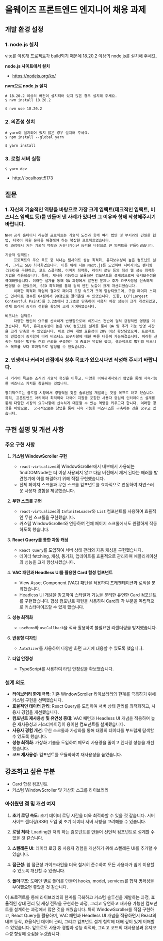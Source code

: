 # 올웨이즈 프론트엔드 엔지니어 채용 과제

## 개발 환경 설정

### 1. node.js 설치

vite를 이용해 프로젝트가 build되기 때문에 18.20.2 이상의 node.js를 설치해 주세요.

**node.js 사이트에서 설치**

- https://nodejs.org/ko/

**nvm으로 node.js 설치**

```
# 18.20.2 이상의 버전이 설치되어 있지 않은 경우 설치해 주세요.
$ nvm install 18.20.2

$ nvm use 18.20.2
```

### 2. 의존성 설치

```
# yarn이 설치되어 있지 않은 경우 설치해 주세요.
$ npm install --global yarn

$ yarn install
```

### 3. 로컬 서버 실행

```
$ yarn dev
```

- http://localhost:5173

## 질문

### 1. 자신의 기술적인 역량을 바탕으로 가장 크게 임팩트(테크적인 임팩트, 비즈니스 임팩트 등)를 만들어 낸 사례가 있다면 그 이유와 함께 작성해주시기 바랍니다.

    NHN 공식 홈페이지 리뉴얼 프로젝트는 기술적 도전과 함께 여러 법인 및 부서와의 긴밀한 협업, 다국어 지원 문제를 해결해야 하는 복잡한 프로젝트였습니다.
    이 과정에서 저는 기술적 역량과 커뮤니케이션 능력을 바탕으로 큰 임팩트를 만들어냈습니다.

    기술적 임팩트:
        프로젝트의 주요 목표 중 하나는 웹사이트 성능 최적화, 유지보수성이 높은 컴포넌트 설계, 그리고 SEO 최적화였습니다. 이를 위해 저는 Next.js를 도입하여 서버사이드 렌더링(SSR)을 구현하고, 코드 스플리팅, 이미지 최적화, 레이지 로딩 등의 최신 웹 성능 최적화 기법을 적용했습니다. 특히, 재사용 가능하고 모듈화된 컴포넌트를 설계함으로써 유지보수성을 극대화했습니다. 이러한 설계를 통해 QA 과정에서 발견된 문제나 추가 요구사항을 신속하게 반영할 수 있었으며, SEO 최적화를 통해 검색 엔진 노출이 크게 개선되었습니다.
        이러한 최적화 작업의 결과로 페이지 로딩 속도가 크게 향상되었으며, 구글 페이지 스피드 인사이트 점수를 84점에서 98점으로 끌어올릴 수 있었습니다. 또한, LCP(Largest Contentful Paint)를 3.2초에서 2.2초로 단축하여 사용자 체감 성능이 크게 개선되었고, 전체 트래픽 증가와 전환율 향상에 크게 기여하였습니다.

    비즈니스 임팩트:
        다양한 법인의 요구를 신속하게 반영함으로써 비즈니스 전반에 걸쳐 긍정적인 영향을 미쳤습니다. 특히, 유지보수성이 높은 VAC 컴포넌트 설계를 통해 QA 및 추가 기능 반영 시간을 크게 단축할 수 있었습니다. 이로 인해 개발 효율성이 20% 이상 향상되었으며, 프로젝트의 민첩성이 증가함에 따라 비즈니스 요구사항에 대한 빠른 대응이 가능해졌습니다. 이러한 신속한 대응은 법인들 간의 신뢰를 구축하는 데 중요한 역할을 했고, 결과적으로 법인의 비즈니스 목표를 보다 효과적으로 달성할 수 있었습니다.

### 2. 인생이나 커리어 관점에서 향후 목표가 있으시다면 작성해 주시기 바랍니다.

    제 커리어 목표는 조직의 기술적 혁신을 이루고, 다양한 이해관계자와의 협업을 통해 지속가능한 비즈니스 가치를 창출하는 것입니다.

    장기적으로는 글로벌 시장에서 경쟁력을 갖춘 솔루션을 개발하는 것을 목표로 하고 있습니다. 특히, 프론트엔드 아키텍처 최적화와 다국어 지원을 포함한 사용자 중심의 인터페이스 설계를 통해 다양한 시장의 요구사항에 신속하게 대응할 수 있는 역량을 키우고자 합니다. 이러한 경험을 바탕으로,  궁극적으로는 창업을 통해 지속 가능한 비즈니스를 구축하는 것을 꿈꾸고 있습니다.

## 구현 설명 및 개선 사항

### 주요 구현 사항

1. **커스텀 WindowScroller 구현**

   - `react-virtualized`의 WindowScroller에서 내부에서 사용되는 findDOMNode는 더 이상 사용되지 않고 다음 버전에서 제거 된다는 에러를 발견했기에 이를 해결하기 위해 직접 구현했습니다.
   - 전체 페이지 스크롤과 무한 스크롤 컴포넌트를 효과적으로 연동하여 자연스러운 사용자 경험을 제공했습니다.

2. **무한 스크롤 구현**

   - `react-virtualized`의 `InfiniteLoader`와 `List` 컴포넌트를 사용하여 효율적인 무한 스크롤을 구현했습니다.
   - 커스텀 WindowScroller와 연동하여 전체 페이지 스크롤에서도 원활하게 작동하도록 했습니다.

3. **React Query를 통한 자동 캐싱**

   - `React Query`를 도입하여 서버 상태 관리와 자동 캐싱을 구현했습니다.
   - 데이터 fetching, 캐싱, 동기화, 업데이트를 효율적으로 관리하여 애플리케이션의 성능을 크게 향상시켰습니다.

4. **VAC 패턴과 Headless UI를 활용한 Card 합성 컴포넌트**

   - View Asset Component (VAC) 패턴을 적용하여 프레젠테이션과 로직을 분리했습니다.
   - Headless UI 개념을 참고하여 스타일과 기능을 분리한 유연한 Card 컴포넌트를 구현했습니다. 합성 컴포넌트 패턴을 사용하여 Card의 각 부분을 독립적으로 커스터마이즈할 수 있게 했습니다.

5. **성능 최적화**

   - `useMemo`와 `useCallback`을 적극 활용하여 불필요한 리렌더링을 방지했습니다.

6. **반응형 디자인**

   - `AutoSizer`를 사용하여 다양한 화면 크기에 대응할 수 있도록 했습니다.

7. **타입 안정성**
   - TypeScript를 사용하여 타입 안정성을 확보했습니다.

### 설계 의도

- **라이브러리 한계 극복**: 기존 WindowScroller 라이브러리의 한계를 극복하기 위해 커스텀 구현을 선택했습니다.
- **효율적인 데이터 관리**: React Query를 도입하여 서버 상태 관리를 최적화하고, 사용자 경험을 개선했습니다.
- **컴포넌트 재사용성 및 유연성 증대**: VAC 패턴과 Headless UI 개념을 적용하여 높은 재사용성과 커스터마이징이 용이한 컴포넌트를 설계했습니다.
- **사용자 경험 개선**: 무한 스크롤과 가상화를 통해 대량의 데이터를 부드럽게 탐색할 수 있도록 했습니다.
- **성능 최적화**: 가상화 기술을 도입하여 메모리 사용량을 줄이고 렌더링 성능을 개선했습니다.
- **코드 재사용성**: 컴포넌트를 모듈화하여 재사용성을 높였습니다.

## 강조하고 싶은 부분

- Card 합성 컴포넌트
- 커스텀 WindowScroller 및 가상화 스크롤 라이브러리

### 아쉬웠던 점 및 개선 여지

1. **초기 로딩 속도**: 초기 데이터 로딩 시간을 더욱 최적화할 수 있을 것 같습니다. 서버 사이드 렌더링(SSR) 도입 및 초기 데이터 서버 서빙을 고려해볼 수 있습니다.

2. **로딩 처리**: Loading만 처리 하는 컴포넌트를 만들어 선언적 컴포넌트로 설계할 수 있을 것 같습니다.

3. **스켈레톤 UI**: 데이터 로딩 중 사용자 경험을 개선하기 위해 스켈레톤 UI를 추가할 수 있습니다.

4. **접근성**: 웹 접근성 가이드라인을 더욱 철저히 준수하여 모든 사용자가 쉽게 이용할 수 있도록 개선할 수 있습니다.

5. **폴더구조**: 도메인 별로 폴더를 만들어 hooks, model, services를 합쳐 명확성을 부여했으면 좋았을 것 같습니다.

이 프로젝트를 통해 라이브러리의 한계를 극복하고 커스텀 솔루션을 개발하는 과정, 효율적인 상태 관리 및 캐싱 전략을 구현하는 과정, 그리고 유연하고 재사용 가능한 컴포넌트를 설계하는 과정에서 많은 것을 배웠습니다. 특히 WindowScroller를 직접 구현하고, React Query를 활용하며, VAC 패턴과 Headless UI 개념을 적용하면서 React의 내부 동작, 효율적인 데이터 관리, 그리고 컴포넌트 설계 철학에 대해 깊이 있게 이해할 수 있었습니다. 앞으로도 사용자 경험과 성능 최적화, 그리고 코드의 재사용성과 유지보수성 향상에 중점을 두겠습니다.
